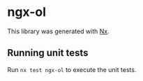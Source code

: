 # ngx-ol

This library was generated with [Nx](https://nx.dev).

## Running unit tests

Run `nx test ngx-ol` to execute the unit tests.
